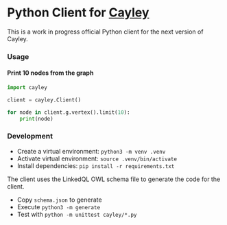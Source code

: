 # Python Client for [Cayley](https://github.com/cayleygraph/cayley)

This is a work in progress official Python client for the next version of Cayley.

### Usage

#### Print 10 nodes from the graph

```python
import cayley

client = cayley.Client()

for node in client.g.vertex().limit(10):
    print(node)
```

### Development

- Create a virtual environment: `python3 -m venv .venv`
- Activate virtual environment: `source .venv/bin/activate`
- Install dependencies: `pip install -r requirements.txt`

The client uses the LinkedQL OWL schema file to generate the code for the client.

- Copy `schema.json` to generate
- Execute `python3 -m generate`
- Test with `python -m unittest cayley/*.py`
